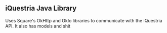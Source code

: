 iQuestria Java Library
----------------------

Uses Square's OkHttp and OkIo libraries to communicate with the iQuestria API. It also has models and shit
